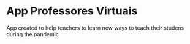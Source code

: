 # App Professores Virtuais
App created to help teachers to learn new ways to teach their studens during the pandemic
